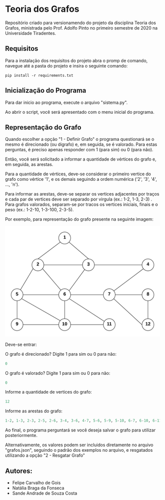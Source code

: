 # Teoria dos Grafos

Repositório criado para versionamendo do projeto da disciplina Teoria dos Grafos, ministrada pelo Prof. Adolfo Pinto no primeiro semestre de 2020 na Universidade Tiradentes.

## Requisitos

Para a instalação dos requisitos do projeto abra o promp de comando, navegue até a pasta do projeto e insira o seguinte comando:
```
pip install -r requirements.txt
```

## Inicialização do Programa

Para dar inicio ao programa, execute o arquivo "sistema.py".

Ao abrir o script, você será apresentado com o menu inicial do programa.

## Representação do Grafo

Quando escolher a opção "1 - Definir Grafo" o programa questionará se o mesmo é direcionado (ou digrafo) e, em seguida, se é valorado.
Para estas perguntas, é preciso apenas responder com 1 (para sim) ou 0 (para não).

Então, você será solicitado a informar a quantidade de vértices do grafo e, em seguida, as arestas.

Para a quantidade de vértices, deve-se considerar o primeiro vertice do grafo como vértice '1', e os demais seguindo a ordem numérica ('2', '3', '4', ..., 'n').

Para informar as arestas, deve-se separar os vertices adjacentes por traços e cada par de vertices deve ser separado por virgula (ex.: 1-2, 1-3, 2-3) . Para grafos valorados, separam-se por tracos os vertices iniciais, finais e o peso (ex.: 1-2-10, 1-3-100, 2-3-5).

Por exemplo, para representação do grafo presente na seguinte imagem:

![Exemplo de Grafo](exemplos/simples.png)

Deve-se entrar:

O grafo é direcionado? Digite 1 para sim ou 0 para não: 
```python
0
```
O grafo é valorado? Digite 1 para sim ou 0 para não: 
```python
0
```
Informe a quantidade de vertices do grafo:
```python
12
```
Informe as arestas do grafo:
```python
1-2, 1-3, 2-3, 2-5, 2-6, 3-4, 3-6, 4-7, 5-6, 5-9, 5-10, 6-7, 6-10, 6-11, 7-8, 7-12, 8-12, 9-10, 10-11
```

Ao final, o programa perguntará se você deseja salvar o grafo para utilizar posteriormente.

Alternativamente, os valores podem ser incluidos diretamente no arquivo "grafos.json", seguindo o padrão dos exemplos no arquivo, e resgatados utilizando a opção "2 - Resgatar Grafo"

## Autores:

* Felipe Carvalho de Gois
* Natália Braga da Fonseca
* Sande Andrade de Souza Costa
